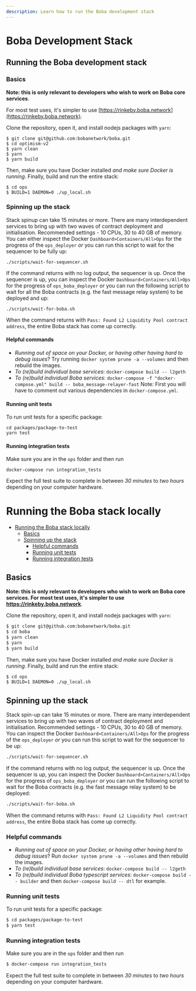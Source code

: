 ```yaml
---
description: Learn how to run the Boba development stack
---
```


# Boba Development Stack

## Running the Boba development stack

### Basics

**Note: this is only relevant to developers who wish to work on Boba core services**. 

For most test uses, it's simpler to use [https://rinkeby.boba.network](https://rinkeby.boba.network).

Clone the repository, open it, and install nodejs packages with `yarn`:

```
$ git clone git@github.com:bobanetwork/boba.git
$ cd optimism-v2
$ yarn clean
$ yarn
$ yarn build
```

Then, make sure you have Docker installed _and make sure Docker is running_. Finally, build and run the entire stack:

```
$ cd ops
$ BUILD=1 DAEMON=0 ./up_local.sh
```

### Spinning up the stack

Stack spinup can take 15 minutes or more. There are many interdependent services to bring up with two waves of contract deployment and initialisation. Recommended settings - 10 CPUs, 30 to 40 GB of memory. You can either inspect the Docker `Dashboard>Containers/All>Ops` for the progress of the `ops_deployer` _or_ you can run this script to wait for the sequencer to be fully up:

```
./scripts/wait-for-sequencer.sh
```

If the command returns with no log output, the sequencer is up. Once the sequencer is up, you can inspect the Docker `Dashboard>Containers/All>Ops` for the progress of `ops_boba_deployer` _or_ you can run the following script to wait for all the Boba contracts (e.g. the fast message relay system) to be deployed and up:

```
./scripts/wait-for-boba.sh
```

When the command returns with `Pass: Found L2 Liquidity Pool contract address`, the entire Boba stack has come up correctly.

#### Helpful commands

* _Running out of space on your Docker, or having other having hard to debug issues_? Try running `docker system prune -a --volumes` and then rebuild the images.
* _To (re)build individual base services_: `docker-compose build -- l2geth`
* _To (re)build individual Boba services_: `docker-compose -f "docker-compose.yml" build -- boba_message-relayer-fast` Note: First you will have to comment out various dependencies in `docker-compose.yml`.

#### Running unit tests

To run unit tests for a specific package:

```
cd packages/package-to-test
yarn test
```

#### Running integration tests

Make sure you are in the `ops` folder and then run

```
docker-compose run integration_tests
```

Expect the full test suite to complete in between _30 minutes_ to _two hours_ depending on your computer hardware.


# Running the Boba stack locally

- [Running the Boba stack locally](#running-the-boba-stack-locally)
  * [Basics](#basics)
  * [Spinning up the stack](#spinning-up-the-stack)
    + [Helpful commands](#helpful-commands)
    + [Running unit tests](#running-unit-tests)
    + [Running integration tests](#running-integration-tests)

## Basics

**Note: this is only relevant to developers who wish to work on Boba core services. For most test uses, it's simpler to use https://rinkeby.boba.network**.

Clone the repository, open it, and install nodejs packages with `yarn`:

```bash
$ git clone git@github.com:bobanetwork/boba.git
$ cd boba
$ yarn clean
$ yarn
$ yarn build
```

Then, make sure you have Docker installed _and make sure Docker is running_. Finally, build and run the entire stack:

```bash
$ cd ops
$ BUILD=1 DAEMON=0 ./up_local.sh
```

## Spinning up the stack

Stack spin-up can take 15 minutes or more. There are many interdependent services to bring up with two waves of contract deployment and initialisation. Recommended settings - 10 CPUs, 30 to 40 GB of memory. You can inspect the Docker `Dashboard>Containers/All>Ops` for the progress of the `ops_deployer` _or_ you can run this script to wait for the sequencer to be up:

```bash
./scripts/wait-for-sequencer.sh
```

If the command returns with no log output, the sequencer is up. Once the sequencer is up, you can inspect the Docker `Dashboard>Containers/All>Ops` for the progress of `ops_boba_deployer` _or_ you can run the following script to wait for the Boba contracts (e.g. the fast message relay system) to be deployed:

```bash
./scripts/wait-for-boba.sh
```

When the command returns with `Pass: Found L2 Liquidity Pool contract address`, the entire Boba stack has come up correctly.

### Helpful commands

* _Running out of space on your Docker, or having other having hard to debug issues_? Run `docker system prune -a --volumes` and then rebuild the images.
* _To (re)build individual base services_: `docker-compose build -- l2geth`
* _To (re)build individual Boba typescript services_: `docker-compose build -- builder` and then `docker-compose build -- dtl` for example.

### Running unit tests

To run unit tests for a specific package:

```bash
$ cd packages/package-to-test
$ yarn test
```

### Running integration tests

Make sure you are in the `ops` folder and then run

```bash
$ docker-compose run integration_tests
```

Expect the full test suite to complete in between *30 minutes* to *two hours* depending on your computer hardware.
